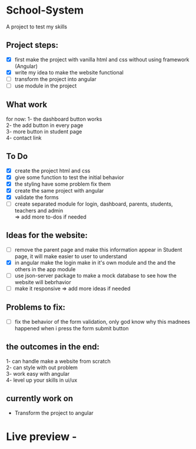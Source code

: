 # School-System
A project to test my skills

## Project steps:
- [x] first make the project with vanilla html and css without using framework (Angular)
- [X] write my idea to make the website functional
- [ ] transform the project into angular
- [ ] use module in the project 

## What work
for now:
1- the dashboard button works\
2- the add button in every page\
3- more button in student page\
4- contact link

## To Do
- [x] create the project html and css
- [x] give some function to test the initial behavior
- [X] the styling have some problem fix them
- [X] create the same project with angular
- [X] validate the forms
- [ ] create separated module for login, dashboard, parents, students, teachers and admin\
=> add more to-dos if needed

## Ideas for the website:
- [ ] remove the parent page and make this information appear in Student page, it will make easier to user to understand
- [X] in angular make the login make in it's own module and the and the others in the app module
- [ ] use json-server package to make a mock database to see how the website will bebrhavior
- [ ] make it responsive
=> add more ideas if needed

## Problems to fix:
- [ ] fix the behavior of the form validation, only god know why this madnees happened when i press the form submit button

## the outcomes in the end:
1- can handle make a website from scratch\
2- can style with out problem\
3- work easy with angular\
4- level up your skills in ui/ux

## currently work on
- Transform the project to angular
# Live preview -
